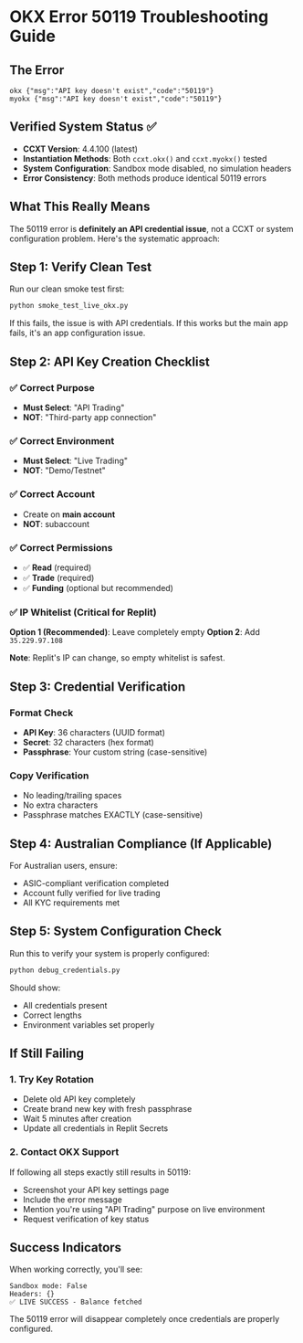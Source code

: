 # OKX Error 50119 Troubleshooting Guide

## The Error
```
okx {"msg":"API key doesn't exist","code":"50119"}
myokx {"msg":"API key doesn't exist","code":"50119"}  
```

## Verified System Status ✅
- **CCXT Version**: 4.4.100 (latest)
- **Instantiation Methods**: Both `ccxt.okx()` and `ccxt.myokx()` tested
- **System Configuration**: Sandbox mode disabled, no simulation headers
- **Error Consistency**: Both methods produce identical 50119 errors

## What This Really Means
The 50119 error is **definitely an API credential issue**, not a CCXT or system configuration problem. Here's the systematic approach:

## Step 1: Verify Clean Test
Run our clean smoke test first:
```bash
python smoke_test_live_okx.py
```

If this fails, the issue is with API credentials. If this works but the main app fails, it's an app configuration issue.

## Step 2: API Key Creation Checklist

### ✅ Correct Purpose
- **Must Select**: "API Trading" 
- **NOT**: "Third-party app connection"

### ✅ Correct Environment  
- **Must Select**: "Live Trading"
- **NOT**: "Demo/Testnet"

### ✅ Correct Account
- Create on **main account**
- **NOT**: subaccount

### ✅ Correct Permissions
- ✅ **Read** (required)
- ✅ **Trade** (required) 
- ✅ **Funding** (optional but recommended)

### ✅ IP Whitelist (Critical for Replit)
**Option 1 (Recommended)**: Leave completely empty
**Option 2**: Add `35.229.97.108`

**Note**: Replit's IP can change, so empty whitelist is safest.

## Step 3: Credential Verification

### Format Check
- **API Key**: 36 characters (UUID format)
- **Secret**: 32 characters (hex format)  
- **Passphrase**: Your custom string (case-sensitive)

### Copy Verification
- No leading/trailing spaces
- No extra characters
- Passphrase matches EXACTLY (case-sensitive)

## Step 4: Australian Compliance (If Applicable)
For Australian users, ensure:
- ASIC-compliant verification completed
- Account fully verified for live trading
- All KYC requirements met

## Step 5: System Configuration Check

Run this to verify your system is properly configured:
```bash
python debug_credentials.py
```

Should show:
- All credentials present
- Correct lengths
- Environment variables set properly

## If Still Failing

### 1. Try Key Rotation
- Delete old API key completely
- Create brand new key with fresh passphrase
- Wait 5 minutes after creation
- Update all credentials in Replit Secrets

### 2. Contact OKX Support
If following all steps exactly still results in 50119:
- Screenshot your API key settings page
- Include the error message
- Mention you're using "API Trading" purpose on live environment
- Request verification of key status

## Success Indicators

When working correctly, you'll see:
```
Sandbox mode: False
Headers: {}
✅ LIVE SUCCESS - Balance fetched
```

The 50119 error will disappear completely once credentials are properly configured.